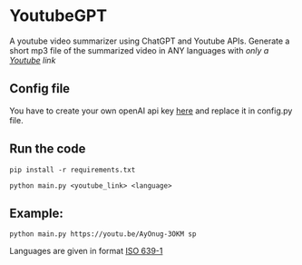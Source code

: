 # YoutubeGPT
A youtube video summarizer using ChatGPT and Youtube APIs.
Generate a short mp3 file of the summarized video in ANY languages with *only a [Youtube](youtube.com) link*

## Config file
You have to create your own openAI api key [here](https://platform.openai.com/account/api-keys) and replace it in config.py file.

## Run the code

`pip install -r requirements.txt`

`python main.py <youtube_link> <language>`

## Example:

`python main.py https://youtu.be/AyOnug-3OKM sp`

Languages are given in format [ISO 639-1](https://en.wikipedia.org/wiki/List_of_ISO_639-1_codes)


